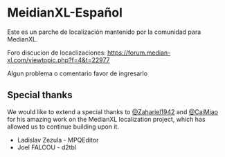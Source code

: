 # MeidianXL-Español

Este es un parche de localización mantenido por la comunidad para MedianXL.

Foro discucion de locaclizaciones: https://forum.median-xl.com/viewtopic.php?f=4&t=22977

Algun problema o comentario favor de ingresarlo

## Special thanks
We would like to extend a special thanks to [@Zahariel1942](https://github.com/Zahariel1942) and [@CaiMiao](https://github.com/CaiMiao) for his amazing work on the MedianXL localization project, which has allowed us to continue building upon it.

* Ladislav Zezula - MPQEditor
* Joel FALCOU - d2tbl

